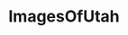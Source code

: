 ---
title: ImagesOfUtah
crosslinks:
- EarthPorn
- pics
- exmormon
- whatsthisbug
- Utah
- imagesofnetwork
- whatsthisplant
- funny
- itookapicture
- tattoos
- CampingandHiking
- hiking
- mildlyinteresting
- travel
- spiders
- SkyPorn
- SaltLakeCity
- LargeImages
- trees
- ruralporn
---